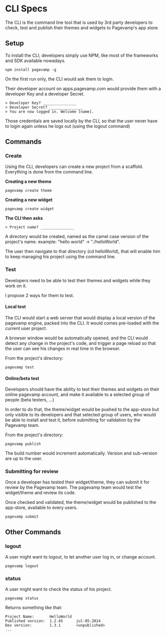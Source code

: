 # CLI Specs #

The CLI is the command line tool that is used by 3rd party developers to check, test and publish their themes and widgets to Pagevamp's app store.

## Setup ##
To install the CLI, developers simply use NPM, like most of the frameworks and SDK available nowadays.

    npm install pagevamp -g

On the first run only, the CLI would ask them to login.

Their developer account on apps.pagevamp.com would provide them with a developer Key and a developer Secret.

    > Developer Key? _______________
    > Developer Secret? _______________
    > You are now logged in. Welcome [name].

Those credentials are saved locally by the CLI, so that the user never have to login again unless he logs out (using the logout command)

## Commands ##

### Create ###
Using the CLI, developers can create a new project from a scaffold.
Everything is done from the command line.

**Creating a new theme**

    pagevamp create theme


**Creating a new widget**

    pagevamp create widget


**The CLI then asks**

    > Project name? _______________


A directory would be created, named as the camel case version of the project's name. example: "hello world" -> "./helloWorld".

The user then navigate to that directory (cd helloWorld), that will enable him to keep managing his project using the command line.


### Test ###
Developers need to be able to test their themes and widgets while they work on it.

I propose 2 ways for them to test.

#### Local test ####
The CLI would start a web server that would display a local version of the pagevamp engine, packed into the CLI.
It would comes pre-loaded with the current user project.

A browser window would be automatically opened, and the CLI would detect any change in the project's code, and trigger a page reload so that the user can see his changes in real time in the browser.

From the project's directory:

    pagevamp test


#### Online/beta test ####

Developers should have the ability to test their themes and widgets on their online pagevamp account, and make it available to a selected group of people (beta testers, ...)

In order to do that, the theme/widget would be pushed to the app-store but only visible to its developers and that selected group of users, who would be able to install and test it, before submitting for validation by the Pagevamp team.

From the project's directory:

    pagevamp publish

The build number would increment automatically.
Version and sub-version are up to the user.

### Submitting for review ###
Once a developer has tested their widget/theme, they can submit it for review by the Pagevamp team.
The pagevamp team would test the widget/theme and review its code.

Once checked and validated, the theme/widget would be published to the app-store, available to every users.

    pagevamp submit


## Other Commands ##

### logout ###

A user might want to logout, to let another user log in, or change account.

    pagevamp logout

### status ###

A user might want to check the status of his project.

    pagevamp status

Returns something like that:

    Project Name:		HelloWorld
    Published version: 	1.2.45		jul-05-2014
	Dev version:		1.3.1		<unpublished>
	...